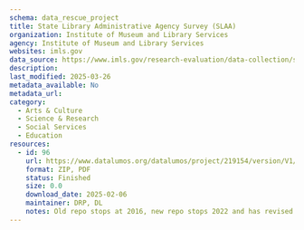 ```yaml
---
schema: data_rescue_project 
title: State Library Administrative Agency Survey (SLAA)
organization: Institute of Museum and Library Services
agency: Institute of Museum and Library Services
websites: imls.gov
data_source: https://www.imls.gov/research-evaluation/data-collection/state-library-administrative-agency-survey
description: 
last_modified: 2025-03-26
metadata_available: No
metadata_url: 
category:
  - Arts & Culture 
  - Science & Research 
  - Social Services 
  - Education 
resources:
  - id: 96
    url: https://www.datalumos.org/datalumos/project/219154/version/V1/view
    format: ZIP, PDF
    status: Finished
    size: 0.0
    download_date: 2025-02-06
    maintainer: DRP, DL
    notes: Old repo stops at 2016, new repo stops 2022 and has revised versions of older data. Suggest delete old
---
```

